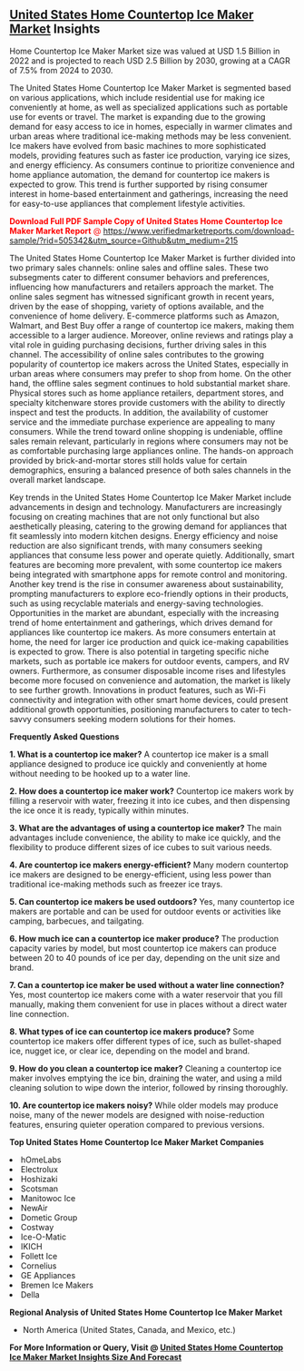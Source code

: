 <h2><a href="https://www.verifiedmarketreports.com/download-sample/?rid=505342&amp;utm_source=Github&amp;utm_medium=215" target="_blank">United States Home Countertop Ice Maker Market</a> Insights</h2><p>Home Countertop Ice Maker Market size was valued at USD 1.5 Billion in 2022 and is projected to reach USD 2.5 Billion by 2030, growing at a CAGR of 7.5% from 2024 to 2030.</p><p> <p>The United States Home Countertop Ice Maker Market is segmented based on various applications, which include residential use for making ice conveniently at home, as well as specialized applications such as portable use for events or travel. The market is expanding due to the growing demand for easy access to ice in homes, especially in warmer climates and urban areas where traditional ice-making methods may be less convenient. Ice makers have evolved from basic machines to more sophisticated models, providing features such as faster ice production, varying ice sizes, and energy efficiency. As consumers continue to prioritize convenience and home appliance automation, the demand for countertop ice makers is expected to grow. This trend is further supported by rising consumer interest in home-based entertainment and gatherings, increasing the need for easy-to-use appliances that complement lifestyle activities. <p><span class=""><span style="color: #ff0000;"><strong>Download Full PDF Sample Copy of United States Home Countertop Ice Maker Market Report</strong> @ </span><a href="https://www.verifiedmarketreports.com/download-sample/?rid=505342&amp;utm_source=Github&amp;utm_medium=215" target="_blank">https://www.verifiedmarketreports.com/download-sample/?rid=505342&amp;utm_source=Github&amp;utm_medium=215</a></span></p></p> <p>The United States Home Countertop Ice Maker Market is further divided into two primary sales channels: online sales and offline sales. These two subsegments cater to different consumer behaviors and preferences, influencing how manufacturers and retailers approach the market. The online sales segment has witnessed significant growth in recent years, driven by the ease of shopping, variety of options available, and the convenience of home delivery. E-commerce platforms such as Amazon, Walmart, and Best Buy offer a range of countertop ice makers, making them accessible to a larger audience. Moreover, online reviews and ratings play a vital role in guiding purchasing decisions, further driving sales in this channel. The accessibility of online sales contributes to the growing popularity of countertop ice makers across the United States, especially in urban areas where consumers may prefer to shop from home. On the other hand, the offline sales segment continues to hold substantial market share. Physical stores such as home appliance retailers, department stores, and specialty kitchenware stores provide customers with the ability to directly inspect and test the products. In addition, the availability of customer service and the immediate purchase experience are appealing to many consumers. While the trend toward online shopping is undeniable, offline sales remain relevant, particularly in regions where consumers may not be as comfortable purchasing large appliances online. The hands-on approach provided by brick-and-mortar stores still holds value for certain demographics, ensuring a balanced presence of both sales channels in the overall market landscape.</p> <p>Key trends in the United States Home Countertop Ice Maker Market include advancements in design and technology. Manufacturers are increasingly focusing on creating machines that are not only functional but also aesthetically pleasing, catering to the growing demand for appliances that fit seamlessly into modern kitchen designs. Energy efficiency and noise reduction are also significant trends, with many consumers seeking appliances that consume less power and operate quietly. Additionally, smart features are becoming more prevalent, with some countertop ice makers being integrated with smartphone apps for remote control and monitoring. Another key trend is the rise in consumer awareness about sustainability, prompting manufacturers to explore eco-friendly options in their products, such as using recyclable materials and energy-saving technologies. Opportunities in the market are abundant, especially with the increasing trend of home entertainment and gatherings, which drives demand for appliances like countertop ice makers. As more consumers entertain at home, the need for larger ice production and quick ice-making capabilities is expected to grow. There is also potential in targeting specific niche markets, such as portable ice makers for outdoor events, campers, and RV owners. Furthermore, as consumer disposable income rises and lifestyles become more focused on convenience and automation, the market is likely to see further growth. Innovations in product features, such as Wi-Fi connectivity and integration with other smart home devices, could present additional growth opportunities, positioning manufacturers to cater to tech-savvy consumers seeking modern solutions for their homes.</p> <p><strong>Frequently Asked Questions</strong></p> <p><strong>1. What is a countertop ice maker?</strong> A countertop ice maker is a small appliance designed to produce ice quickly and conveniently at home without needing to be hooked up to a water line.</p> <p><strong>2. How does a countertop ice maker work?</strong> Countertop ice makers work by filling a reservoir with water, freezing it into ice cubes, and then dispensing the ice once it is ready, typically within minutes.</p> <p><strong>3. What are the advantages of using a countertop ice maker?</strong> The main advantages include convenience, the ability to make ice quickly, and the flexibility to produce different sizes of ice cubes to suit various needs.</p> <p><strong>4. Are countertop ice makers energy-efficient?</strong> Many modern countertop ice makers are designed to be energy-efficient, using less power than traditional ice-making methods such as freezer ice trays.</p> <p><strong>5. Can countertop ice makers be used outdoors?</strong> Yes, many countertop ice makers are portable and can be used for outdoor events or activities like camping, barbecues, and tailgating.</p> <p><strong>6. How much ice can a countertop ice maker produce?</strong> The production capacity varies by model, but most countertop ice makers can produce between 20 to 40 pounds of ice per day, depending on the unit size and brand.</p> <p><strong>7. Can a countertop ice maker be used without a water line connection?</strong> Yes, most countertop ice makers come with a water reservoir that you fill manually, making them convenient for use in places without a direct water line connection.</p> <p><strong>8. What types of ice can countertop ice makers produce?</strong> Some countertop ice makers offer different types of ice, such as bullet-shaped ice, nugget ice, or clear ice, depending on the model and brand.</p> <p><strong>9. How do you clean a countertop ice maker?</strong> Cleaning a countertop ice maker involves emptying the ice bin, draining the water, and using a mild cleaning solution to wipe down the interior, followed by rinsing thoroughly.</p> <p><strong>10. Are countertop ice makers noisy?</strong> While older models may produce noise, many of the newer models are designed with noise-reduction features, ensuring quieter operation compared to previous versions.</p> </p><p><strong>Top United States Home Countertop Ice Maker Market Companies</strong></p><div data-test-id=""><p><li>hOmeLabs</li><li> Electrolux</li><li> Hoshizaki</li><li> Scotsman</li><li> Manitowoc Ice</li><li> NewAir</li><li> Dometic Group</li><li> Costway</li><li> Ice-O-Matic</li><li> IKICH</li><li> Follett Ice</li><li> Cornelius</li><li> GE Appliances</li><li> Bremen Ice Makers</li><li> Della</li></p><div><strong>Regional Analysis of&nbsp;United States Home Countertop Ice Maker Market</strong></div><ul><li dir="ltr"><p dir="ltr">North America&nbsp;(United States, Canada, and Mexico, etc.)</p></li></ul><p><strong>For More Information or Query, Visit @&nbsp;</strong><strong><a href="https://www.verifiedmarketreports.com/product/home-countertop-ice-maker-market/?utm_source=Github&amp;utm_medium=215" target="_blank">United States Home Countertop Ice Maker Market Insights Size And Forecast</a></strong></p></div>
